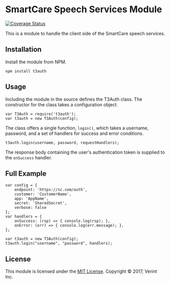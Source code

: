﻿# SmartCare Speech Services Module


[![Coverage Status](https://coveralls.io/repos/github/ladenedge/smartcare/badge.svg)](https://coveralls.io/github/ladenedge/smartcare)

This is a module to handle the client side of the SmartCare speech services.

## Installation

Install the module from NPM.

    npm install t3auth

## Usage

Including the module in the source defines the T3Auth class.  The constructor
for the class takes a configuration object.

    var T3Auth = require('t3auth');
    var t3auth = new T3Auth(config);

The class offers a single function, `login()`, which takes a username,
password, and a set of handlers for success and error conditions.

    t3auth.login(username, password, requestHandlers);

The response body containing the user's authentication token is supplied to
the `onSuccess` handler.

## Full Example

    var config = {
        endpoint: 'https://sc.com/auth',
        customer: 'CustomerName',
        app: 'AppName',
        secret: 'SharedSecret',
        verbose: false
    };
    var handlers = {
        onSuccess: (rsp) => { console.log(rsp); },
        onError: (err) => { console.log(err.message); },
    };

    var t3auth = new T3Auth(config);
    t3auth.login("username", "password", handlers);

## License

This module is licensed under the [MIT License](https://opensource.org/licenses/MIT).
Copyright &copy; 2017, Verint Inc.
